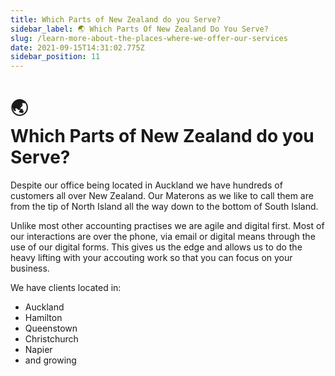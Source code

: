 ```yaml
---
title: Which Parts of New Zealand do you Serve? 
sidebar_label: 🌏 Which Parts Of New Zealand Do You Serve? 
slug: /learn-more-about-the-places-where-we-offer-our-services
date: 2021-09-15T14:31:02.775Z
sidebar_position: 11
---
```



# <div class="emoji">🌏</div> Which Parts of New Zealand do you Serve? 

Despite our office being located in Auckland we have hundreds of customers all over New Zealand. Our Materons as we like to call them are from the tip of North Island all the way down to the bottom of South Island.

Unlike most other accounting practises we are agile and digital first. Most of our interactions are over the phone, via email or digital means through the use of our digital forms. This gives us the edge and allows us to do the heavy lifting with your accouting work so that you can focus on your business.  

We have clients located in:

* Auckland
* Hamilton
* Queenstown
* Christchurch
* Napier
* and growing


